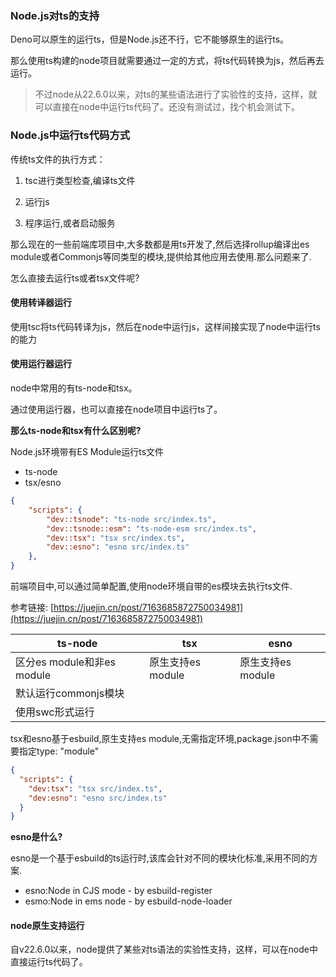 ### Node.js对ts的支持

Deno可以原生的运行ts，但是Node.js还不行，它不能够原生的运行ts。

那么使用ts构建的node项目就需要通过一定的方式，将ts代码转换为js，然后再去运行。

> 不过node从22.6.0以来，对ts的某些语法进行了实验性的支持，这样，就可以直接在node中运行ts代码了。还没有测试过，找个机会测试下。

### Node.js中运行ts代码方式

传统ts文件的执行方式：

1. tsc进行类型检查,编译ts文件

2. 运行js

3. 程序运行,或者启动服务

那么现在的一些前端库项目中,大多数都是用ts开发了,然后选择rollup编译出es module或者Commonjs等同类型的模块,提供给其他应用去使用.那么问题来了.

怎么直接去运行ts或者tsx文件呢?

#### 使用转译器运行

使用tsc将ts代码转译为js，然后在node中运行js，这样间接实现了node中运行ts的能力

#### 使用运行器运行

node中常用的有ts-node和tsx。

通过使用运行器，也可以直接在node项目中运行ts了。

**那么ts-node和tsx有什么区别呢?**

Node.js环境带有ES Module运行ts文件

- ts-node
- tsx/esno

```json
{
    "scripts": {
        "dev::tsnode": "ts-node src/index.ts",
        "dev::tsnode::esm": "ts-node-esm src/index.ts",
        "dev::tsx": "tsx src/index.ts",
        "dev::esno": "esno src/index.ts"
    },
}
```

前端项目中,可以通过简单配置,使用node环境自带的es模块去执行ts文件.

参考链接: [https://juejin.cn/post/7163685872750034981](https://juejin.cn/post/7163685872750034981)

| ts-node                    | tsx               | esno              |
| -------------------------- | ----------------- | ----------------- |
| 区分es module和非es module | 原生支持es module | 原生支持es module |
| 默认运行commonjs模块       |                   |                   |
| 使用swc形式运行            |                   |                   |

tsx和esno基于esbuild,原生支持es module,无需指定环境,package.json中不需要指定type: "module"

```json
{
  "scripts": {
    "dev:tsx": "tsx src/index.ts",
    "dev:esno": "esno src/index.ts"
  }
}
```

**esno是什么?**

esno是一个基于esbuild的ts运行时,该库会针对不同的模块化标准,采用不同的方案.

- esno:Node in CJS mode - by esbuild-register
- esmo:Node in ems node - by esbuild-node-loader

#### node原生支持运行

自v22.6.0以来，node提供了某些对ts语法的实验性支持，这样，可以在node中直接运行ts代码了。
